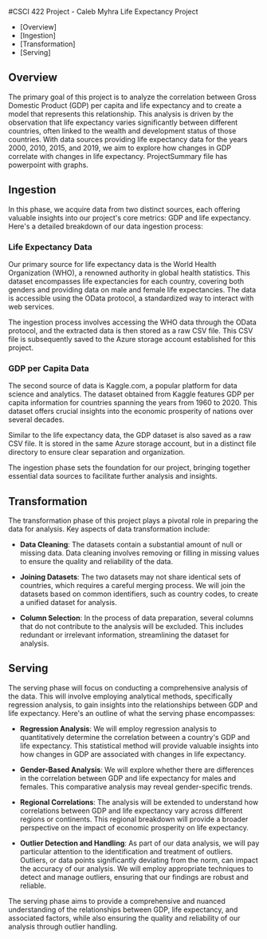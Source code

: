 #CSCI 422 Project - Caleb Myhra
Life Expectancy Project

- [Overview]
- [Ingestion]
- [Transformation]
- [Serving]

## Overview 

The primary goal of this project is to analyze the correlation between Gross Domestic Product (GDP) per capita and life expectancy and to create a model that represents this relationship. This analysis is driven by the observation that life expectancy varies significantly between different countries, often linked to the wealth and development status of those countries. With data sources providing life expectancy data for the years 2000, 2010, 2015, and 2019, we aim to explore how changes in GDP correlate with changes in life expectancy. ProjectSummary file has powerpoint with graphs.

## Ingestion

In this phase, we acquire data from two distinct sources, each offering valuable insights into our project's core metrics: GDP and life expectancy. Here's a detailed breakdown of our data ingestion process:

### Life Expectancy Data

Our primary source for life expectancy data is the World Health Organization (WHO), a renowned authority in global health statistics. This dataset encompasses life expectancies for each country, covering both genders and providing data on male and female life expectancies. The data is accessible using the OData protocol, a standardized way to interact with web services. 

The ingestion process involves accessing the WHO data through the OData protocol, and the extracted data is then stored as a raw CSV file. This CSV file is subsequently saved to the Azure storage account established for this project.

### GDP per Capita Data

The second source of data is Kaggle.com, a popular platform for data science and analytics. The dataset obtained from Kaggle features GDP per capita information for countries spanning the years from 1960 to 2020. This dataset offers crucial insights into the economic prosperity of nations over several decades.

Similar to the life expectancy data, the GDP dataset is also saved as a raw CSV file. It is stored in the same Azure storage account, but in a distinct file directory to ensure clear separation and organization.

The ingestion phase sets the foundation for our project, bringing together essential data sources to facilitate further analysis and insights.


## Transformation

The transformation phase of this project plays a pivotal role in preparing the data for analysis. Key aspects of data transformation include:

- **Data Cleaning**: The datasets contain a substantial amount of null or missing data. Data cleaning involves removing or filling in missing values to ensure the quality and reliability of the data.

- **Joining Datasets**: The two datasets may not share identical sets of countries, which requires a careful merging process. We will join the datasets based on common identifiers, such as country codes, to create a unified dataset for analysis.

- **Column Selection**: In the process of data preparation, several columns that do not contribute to the analysis will be excluded. This includes redundant or irrelevant information, streamlining the dataset for analysis.

## Serving

The serving phase will focus on conducting a comprehensive analysis of the data. This will involve employing analytical methods, specifically regression analysis, to gain insights into the relationships between GDP and life expectancy. Here's an outline of what the serving phase encompasses:

- **Regression Analysis**: We will employ regression analysis to quantitatively determine the correlation between a country's GDP and life expectancy. This statistical method will provide valuable insights into how changes in GDP are associated with changes in life expectancy.

- **Gender-Based Analysis**: We will explore whether there are differences in the correlation between GDP and life expectancy for males and females. This comparative analysis may reveal gender-specific trends.

- **Regional Correlations**: The analysis will be extended to understand how correlations between GDP and life expectancy vary across different regions or continents. This regional breakdown will provide a broader perspective on the impact of economic prosperity on life expectancy.

- **Outlier Detection and Handling**: As part of our data analysis, we will pay particular attention to the identification and treatment of outliers. Outliers, or data points significantly deviating from the norm, can impact the accuracy of our analysis. We will employ appropriate techniques to detect and manage outliers, ensuring that our findings are robust and reliable.

The serving phase aims to provide a comprehensive and nuanced understanding of the relationships between GDP, life expectancy, and associated factors, while also ensuring the quality and reliability of our analysis through outlier handling.
